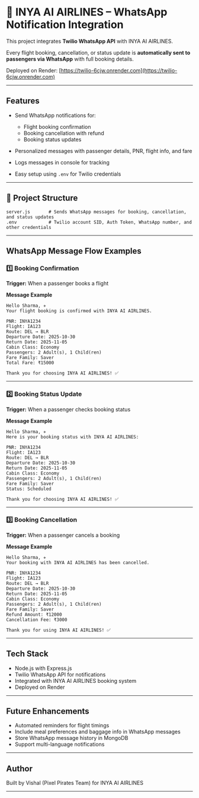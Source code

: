 # 💬 INYA AI AIRLINES – WhatsApp Notification Integration

This project integrates **Twilio WhatsApp API** with INYA AI AIRLINES.

Every flight booking, cancellation, or status update is **automatically sent to passengers via WhatsApp** with full booking details.

Deployed on Render: [https://twilio-6cjw.onrender.com](https://twilio-6cjw.onrender.com)

---

##  Features

* Send WhatsApp notifications for:

  * Flight booking confirmation
  * Booking cancellation with refund
  * Booking status updates
* Personalized messages with passenger details, PNR, flight info, and fare
* Logs messages in console for tracking
* Easy setup using `.env` for Twilio credentials

---

## 📂 Project Structure

```
server.js       # Sends WhatsApp messages for booking, cancellation, and status updates
.env            # Twilio account SID, Auth Token, WhatsApp number, and other credentials
```

---

##  WhatsApp Message Flow Examples

### 1️⃣ Booking Confirmation

**Trigger:** When a passenger books a flight

**Message Example**

```
Hello Sharma, ✈️
Your flight booking is confirmed with INYA AI AIRLINES.

PNR: INYA1234
Flight: IA123
Route: DEL → BLR
Departure Date: 2025-10-30
Return Date: 2025-11-05
Cabin Class: Economy
Passengers: 2 Adult(s), 1 Child(ren)
Fare Family: Saver
Total Fare: ₹15000

Thank you for choosing INYA AI AIRLINES! ✅
```

---

### 2️⃣ Booking Status Update

**Trigger:** When a passenger checks booking status

**Message Example**

```
Hello Sharma, ✈️
Here is your booking status with INYA AI AIRLINES:

PNR: INYA1234
Flight: IA123
Route: DEL → BLR
Departure Date: 2025-10-30
Return Date: 2025-11-05
Cabin Class: Economy
Passengers: 2 Adult(s), 1 Child(ren)
Fare Family: Saver
Status: Scheduled

Thank you for choosing INYA AI AIRLINES! ✅
```

---

### 3️⃣ Booking Cancellation

**Trigger:** When a passenger cancels a booking

**Message Example**

```
Hello Sharma, ✈️
Your booking with INYA AI AIRLINES has been cancelled.

PNR: INYA1234
Flight: IA123
Route: DEL → BLR
Departure Date: 2025-10-30
Return Date: 2025-11-05
Cabin Class: Economy
Passengers: 2 Adult(s), 1 Child(ren)
Fare Family: Saver
Refund Amount: ₹12000
Cancellation Fee: ₹3000

Thank you for using INYA AI AIRLINES! ✅
```

---

##  Tech Stack

* Node.js with Express.js
* Twilio WhatsApp API for notifications
* Integrated with INYA AI AIRLINES booking system
* Deployed on Render

---

##  Future Enhancements

* Automated reminders for flight timings
* Include meal preferences and baggage info in WhatsApp messages
* Store WhatsApp message history in MongoDB
* Support multi-language notifications

---

##  Author

Built by Vishal (Pixel Pirates Team) for INYA AI AIRLINES 

---
